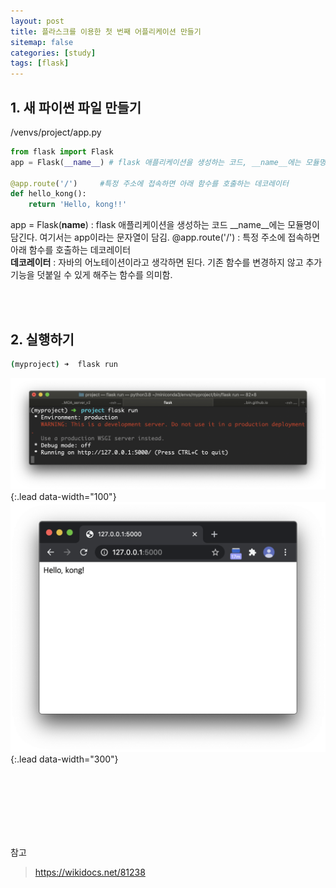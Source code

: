 ```yaml
---
layout: post
title: 플라스크를 이용한 첫 번째 어플리케이션 만들기
sitemap: false
categories: [study]
tags: [flask]
---
```



## 1. 새 파이썬 파일 만들기
/venvs/project/app.py

~~~python
from flask import Flask
app = Flask(__name__) # flask 애플리케이션을 생성하는 코드, __name__에는 모듈명이 담긴다. 

@app.route('/')		#특정 주소에 접속하면 아래 함수를 호출하는 데코레이터  
def hello_kong():
    return 'Hello, kong!!'
~~~

app = Flask(__name__) : flask 애플리케이션을 생성하는 코드
__name__에는 모듈명이 담긴다. 여기서는 app이라는 문자열이 담김. 
@app.route('/') : 특정 주소에 접속하면 아래 함수를 호출하는 데코레이터  
**데코레이터** : 자바의 어노테이션이라고 생각하면 된다. 기존 함수를 변경하지 않고 추가 기능을 덧붙일 수 있게 해주는 함수를 의미함. 

<br>
<br>

## 2. 실행하기 

~~~bash
(myproject) ➜  flask run
~~~
![](/assets/img/flask/flask-1/1.png){:.lead data-width="100"}
![](/assets/img/flask/flask-1/2.png){:.lead data-width="300"}


<br>
<br><br>
<br><br>
<br>

참고
> https://wikidocs.net/81238





